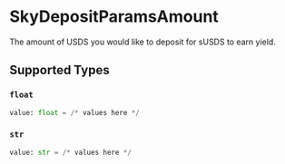 # SkyDepositParamsAmount

The amount of USDS you would like to deposit for sUSDS to earn yield.


## Supported Types

### `float`

```python
value: float = /* values here */
```

### `str`

```python
value: str = /* values here */
```

